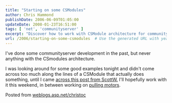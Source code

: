 ```yaml
---
title: "Starting on some CSModules"
author: Chris Hammond
publishDate: 2006-06-09T01:05:00
updateDate: 2008-01-23T16:51:00
tags: [ 'net', 'communityserver' ]
excerpt: "Discover how to work with CSModule architecture for communityserver development with practical examples from ScottW. Perfect for your weekend project! 🚀 #CSModule #CommunityServer #Development"
url: /2006/starting-on-some-csmodules  # Use the generated URL with year
---
```

<P>I've done some communityserver development in the past, but never anything with the CSmodules architecture.</P> <P>I was looking around for some good examples tonight and didn't come across too much along the lines of a CSModule that actually does something, until I came <A href="https://scottwater.com/blog/archive/2005/09/23/Auto_Name_Your_CS_Posts.aspx">across this post from ScottW.</A> I'll hopefully work with it this weekend, in between working on <A href="https://solo2.org/blogs/christoc/archive/2006/06/02/Motor_pulling_fun.aspx">pulling motors</A>.</P> Posted from <A href="https://weblogs.asp.net/christoc/">weblogs.asp.net/christoc</a>



